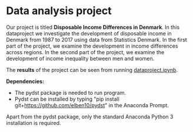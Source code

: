# Data analysis project

Our project is titled **Disposable Income Differences in Denmark**. In this dataproject we investigate the development of disposable income in Denmark from 1987 to 2017 using data from Statistics Denmark. In the first part of the project, we examine the development in income differences across regions. In the second part of the project, we examine the development of income inequality between men and women.

The **results** of the project can be seen from running [dataproject.ipynb](dataproject.ipynb).

**Dependencies:** 
* The pydst package is needed to run program. 
* Pydst can be installed by typing "pip install git+https://github.com/elben10/pydst" in the Anaconda Prompt. 

Apart from the pydst package, only the standard Anaconda Python 3 installation is required.

